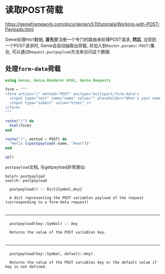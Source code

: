 # 读取POST荷载

https://genieframework.com/docs/genie/v5.11/tutorials/Working-with-POST-Payloads.html

Genie处理`POST`数据, **首先**要注册一个专门的路由来处理POST请求, **然后**, 当受到一个POST请求时, Genie会自动抽取出荷载, 并加入到`Router.params(:POST)`集合, 可以通过`Request.postpayload`方法来访问这个数据.

## 处理`form-data`荷载

```julia
using Genie, Genie.Renderer.Html, Genie.Requests

form = """
<form action="/" method="POST" enctype="multipart/form-data">
  <input type="text" name="name" value="" placeholder="What's your name?" />
  <input type="submit" value="Greet" />
</form>
"""

route("/") do
  html(form)
end

route("/", method = POST) do
  "Hello $(postpayload(:name, "Anon"))"
end

up()
```

`postpayload`文档, 与getpayload非常类似:

```
help?> postpayload
search: postpayload

  postpayload() :: Dict{Symbol,Any}

  A dict representing the POST variables payload of the request (corresponding to a form-data request)

  ──────────────────────────────────────────────────────────────────────────────────────────────

  postpayload(key::Symbol) :: Any

  Returns the value of the POST variables key.

  ───────────────────────────────────────────────────────────────────────────────────────────────

  postpayload(key::Symbol, default::Any)

  Returns the value of the POST variables key or the default value if key is not defined.
```


